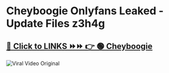 
 # Cheyboogie Onlyfans Leaked - Update Files z3h4g

## <h2><a href="https://clipsfans.com/Cheyboogie&ref=git">🔗 Click to LINKS ⏩⏩ 👉 🟢 Cheyboogie </a></h2>

<a href="https://clipsfans.com/Cheyboogie&ref=git" rel="nofollow" data-target="animated-image.originalLink"><img src="https://i.ibb.co.com/xMMVF88/686577567.gif" alt="Viral Video Original" style="max-width: 100%; display: inline-block;" data-target="animated-image.originalImage"></a>

